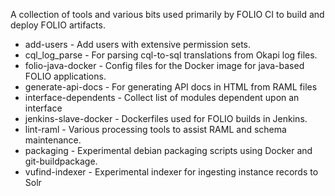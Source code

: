 A collection of tools and various bits used primarily by FOLIO CI to build and deploy FOLIO artifacts.

 * add-users - Add users with extensive permission sets.
 * cql_log_parse - For parsing cql-to-sql translations from Okapi log files.
 * folio-java-docker - Config files for the Docker image for java-based FOLIO applications.
 * generate-api-docs - For generating API docs in HTML from RAML files
 * interface-dependents - Collect list of modules dependent upon an interface
 * jenkins-slave-docker - Dockerfiles used for FOLIO builds in Jenkins.
 * lint-raml - Various processing tools to assist RAML and schema maintenance.
 * packaging - Experimental debian packaging scripts using Docker and git-buildpackage.
 * vufind-indexer - Experimental indexer for ingesting instance records to Solr
